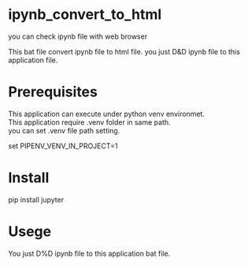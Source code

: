 # ipynb_convert_to_html
you can check ipynb file with web browser

This bat file convert ipynb file to html file.
you just D&D ipynb file to this application file.

# Prerequisites
This application can execute under python venv environmet.  
This application require .venv folder in same path.  
you can set .venv file path setting.  

set PIPENV_VENV_IN_PROJECT=1

# Install
pip install jupyter

# Usege
You just D%D ipynb file to this application bat file.
